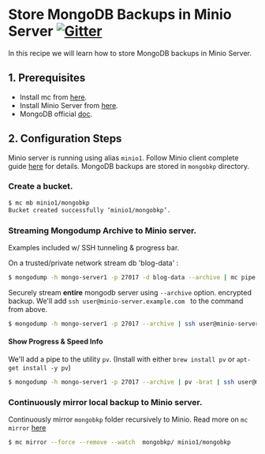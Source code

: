 # Store MongoDB Backups in Minio Server [![Gitter](https://badges.gitter.im/Join%20Chat.svg)](https://gitter.im/minio/minio?utm_source=badge&utm_medium=badge&utm_campaign=pr-badge&utm_content=badge)

In this recipe we will learn how to store MongoDB backups in Minio Server.

## 1. Prerequisites

* Install mc from [here](https://docs.minio.io/docs/minio-client-quickstart-guide).
* Install Minio Server from [here](https://docs.minio.io/docs/minio ).
* MongoDB official [doc](https://docs.mongodb.com/).

## 2. Configuration Steps

Minio server is running using alias ``minio1``. Follow Minio client complete guide [here](https://docs.minio.io/docs/minio-client-complete-guide) for details. MongoDB backups are stored in ``mongobkp`` directory.

### Create a bucket.

```sh
$ mc mb minio1/mongobkp
Bucket created successfully ‘minio1/mongobkp’.
```

### Streaming Mongodump Archive to Minio server.

Examples included w/ SSH tunneling & progress bar.

On a trusted/private network stream db 'blog-data' :

```sh
$ mongodump -h mongo-server1 -p 27017 -d blog-data --archive | mc pipe minio1/mongobkp/backups/mongo-blog-data-`date +%Y-%m-%d`.archive
```

Securely stream **entire** mongodb server using `--archive` option. encrypted backup. We'll add `ssh user@minio-server.example.com ` to the command from above.

```sh
$ mongodump -h mongo-server1 -p 27017 --archive | ssh user@minio-server.example.com mc pipe minio1/mongobkp/full-db-`date +%Y-%m-%d`.archive
```

#### Show Progress & Speed Info

We'll add a pipe to the utility `pv`. (Install with either `brew install pv` or `apt-get install -y pv`)

```sh
$ mongodump -h mongo-server1 -p 27017 --archive | pv -brat | ssh user@minio-server.example.com mc pipe minio1/mongobkp/full-db-`date +%Y-%m-%d`.archive
```

### Continuously mirror local backup to Minio server.

Continuously mirror ``mongobkp`` folder recursively to Minio. Read more on ``mc mirror`` [here](https://docs.minio.io/docs/minio-client-complete-guide#mirror) 

```sh
$ mc mirror --force --remove --watch  mongobkp/ minio1/mongobkp
```

